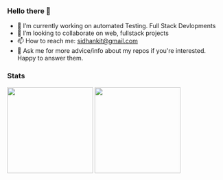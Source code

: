 ### Hello there 👋

- 🔭 I’m currently working on automated Testing. Full Stack Devlopments
- 👯 I’m looking to collaborate on web, fullstack projects
- 📫 How to reach me: sidhankit@gmail.com
- 💬 Ask me for more advice/info about my repos if you're interested. Happy to answer them.

<!--
**sidharthjaiswal/sidharthjaiswal** is a ✨ _special_ ✨ repository because its `README.md` (this file) appears on your GitHub profile.

Here are some ideas to get you started:

- 🔭 I’m currently working on ...
- 🌱 I’m currently learning ...
- 👯 I’m looking to collaborate on ...
- 🤔 I’m looking for help with ...
- 💬 Ask me about ...
- 😄 Pronouns: God, Lord, King
- ⚡ Fun fact: ...
-->

### Stats
<div>
  <img height="200em" src="https://github-readme-stats.vercel.app/api?username=sidharthjaiswal&count_private=true&show_icons=true&theme=dark" />
 <img height="200em" src="https://github-readme-stats.vercel.app/api/top-langs/?username=sidharthjaiswal&langs_count=10&layout=compact&theme=dark" />
</div>

<!--[![sidharthjaiswal's wakatime stats](https://github-readme-stats.vercel.app/api/wakatime?username=sidharthjaiswal)](https://github.com/sidharthjaiswal/github-readme-stats)-->
